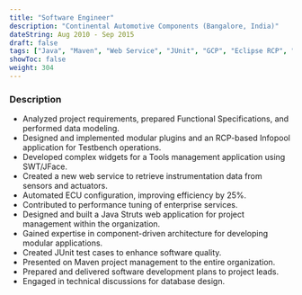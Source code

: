 ```yaml
---
title: "Software Engineer"
description: "Continental Automotive Components (Bangalore, India)"
dateString: Aug 2010 - Sep 2015
draft: false
tags: ["Java", "Maven", "Web Service", "JUnit", "GCP", "Eclipse RCP", "Hibernate"]
showToc: false
weight: 304
--- 
```


### Description

- Analyzed project requirements, prepared Functional Specifications, and performed data modeling.
- Designed and implemented modular plugins and an RCP-based Infopool application for Testbench operations.
- Developed complex widgets for a Tools management application using SWT/JFace.
- Created a new web service to retrieve instrumentation data from sensors and actuators.
- Automated ECU configuration, improving efficiency by 25%.
- Contributed to performance tuning of enterprise services.
- Designed and built a Java Struts web application for project management within the organization.
- Gained expertise in component-driven architecture for developing modular applications.
- Created JUnit test cases to enhance software quality.
- Presented on Maven project management to the entire organization.
- Prepared and delivered software development plans to project leads.
- Engaged in technical discussions for database design.